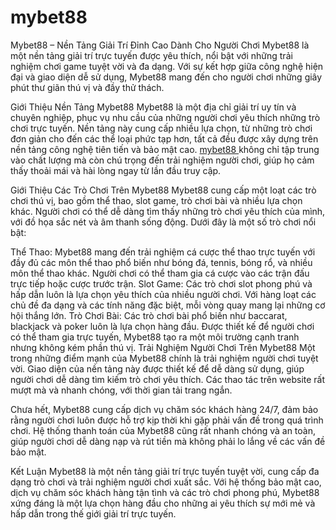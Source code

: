# mybet88
Mybet88 – Nền Tảng Giải Trí Đỉnh Cao Dành Cho Người Chơi
Mybet88 là một nền tảng giải trí trực tuyến được yêu thích, nổi bật với những trải nghiệm chơi game tuyệt vời và đa dạng. Với sự kết hợp giữa công nghệ hiện đại và giao diện dễ sử dụng, Mybet88 mang đến cho người chơi những giây phút thư giãn thú vị và đầy thử thách.

Giới Thiệu Nền Tảng Mybet88
Mybet88 là một địa chỉ giải trí uy tín và chuyên nghiệp, phục vụ nhu cầu của những người chơi yêu thích những trò chơi trực tuyến. Nền tảng này cung cấp nhiều lựa chọn, từ những trò chơi đơn giản cho đến các thể loại phức tạp hơn, tất cả đều được xây dựng trên nền tảng công nghệ tiên tiến và bảo mật cao. <a href="https://mybet88.shop"> mybet88 </a>  không chỉ tập trung vào chất lượng mà còn chú trọng đến trải nghiệm người chơi, giúp họ cảm thấy thoải mái và hài lòng ngay từ lần đầu truy cập.

Giới Thiệu Các Trò Chơi Trên Mybet88
Mybet88 cung cấp một loạt các trò chơi thú vị, bao gồm thể thao, slot game, trò chơi bài và nhiều lựa chọn khác. Người chơi có thể dễ dàng tìm thấy những trò chơi yêu thích của mình, với đồ họa sắc nét và âm thanh sống động. Dưới đây là một số trò chơi nổi bật:

Thể Thao: Mybet88 mang đến trải nghiệm cá cược thể thao trực tuyến với đầy đủ các môn thể thao phổ biến như bóng đá, tennis, bóng rổ, và nhiều môn thể thao khác. Người chơi có thể tham gia cá cược vào các trận đấu trực tiếp hoặc cược trước trận.
Slot Game: Các trò chơi slot phong phú và hấp dẫn luôn là lựa chọn yêu thích của nhiều người chơi. Với hàng loạt các chủ đề đa dạng và các tính năng đặc biệt, mỗi vòng quay mang lại những cơ hội thắng lớn.
Trò Chơi Bài: Các trò chơi bài phổ biến như baccarat, blackjack và poker luôn là lựa chọn hàng đầu. Được thiết kế để người chơi có thể tham gia trực tuyến, Mybet88 tạo ra một môi trường cạnh tranh nhưng không kém phần thú vị.
Trải Nghiệm Người Chơi Trên Mybet88
Một trong những điểm mạnh của Mybet88 chính là trải nghiệm người chơi tuyệt vời. Giao diện của nền tảng này được thiết kế để dễ dàng sử dụng, giúp người chơi dễ dàng tìm kiếm trò chơi yêu thích. Các thao tác trên website rất mượt mà và nhanh chóng, với thời gian tải trang ngắn.

Chưa hết, Mybet88 cung cấp dịch vụ chăm sóc khách hàng 24/7, đảm bảo rằng người chơi luôn được hỗ trợ kịp thời khi gặp phải vấn đề trong quá trình chơi. Hệ thống thanh toán của Mybet88 cũng rất nhanh chóng và an toàn, giúp người chơi dễ dàng nạp và rút tiền mà không phải lo lắng về các vấn đề bảo mật.

Kết Luận
Mybet88 là một nền tảng giải trí trực tuyến tuyệt vời, cung cấp đa dạng trò chơi và trải nghiệm người chơi xuất sắc. Với hệ thống bảo mật cao, dịch vụ chăm sóc khách hàng tận tình và các trò chơi phong phú, Mybet88 xứng đáng là một lựa chọn hàng đầu cho những ai yêu thích sự mới mẻ và hấp dẫn trong thế giới giải trí trực tuyến.

